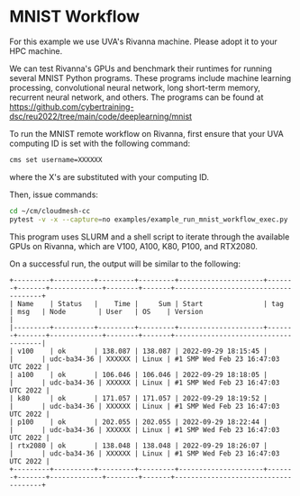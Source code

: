 # MNIST Workflow

For this example we use UVA's Rivanna machine. Please adopt 
it to your HPC machine.

We can test Rivanna's GPUs and benchmark
their runtimes for running several MNIST
Python programs. These programs include
machine learning processing, convolutional
neural network, long short-term memory,
recurrent neural network, and others.
The programs can be found at
<https://github.com/cybertraining-dsc/reu2022/tree/main/code/deeplearning/mnist>

To run the MNIST remote workflow on
Rivanna, first ensure that your UVA computing
ID is set with the following command:

```bash
cms set username=XXXXXX
```
where the X's are substituted with your computing ID.

Then, issue commands:

```bash
cd ~/cm/cloudmesh-cc
pytest -v -x --capture=no examples/example_run_mnist_workflow_exec.py
```

This program uses SLURM and a shell script to
iterate through the available GPUs on Rivanna,
which are V100, A100, K80, P100, and RTX2080.

On a successful run, the output will be similar to
the following:

```
+---------+----------+---------+---------+---------------------+-------+-------+-------------+--------+-------+-------------------------------------+
| Name    | Status   |    Time |     Sum | Start               | tag   | msg   | Node        | User   | OS    | Version                             |
|---------+----------+---------+---------+---------------------+-------+-------+-------------+--------+-------+-------------------------------------|
| v100    | ok       | 138.087 | 138.087 | 2022-09-29 18:15:45 |       |       | udc-ba34-36 | XXXXXX | Linux | #1 SMP Wed Feb 23 16:47:03 UTC 2022 |
| a100    | ok       | 106.046 | 106.046 | 2022-09-29 18:18:05 |       |       | udc-ba34-36 | XXXXXX | Linux | #1 SMP Wed Feb 23 16:47:03 UTC 2022 |
| k80     | ok       | 171.057 | 171.057 | 2022-09-29 18:19:52 |       |       | udc-ba34-36 | XXXXXX | Linux | #1 SMP Wed Feb 23 16:47:03 UTC 2022 |
| p100    | ok       | 202.055 | 202.055 | 2022-09-29 18:22:44 |       |       | udc-ba34-36 | XXXXXX | Linux | #1 SMP Wed Feb 23 16:47:03 UTC 2022 |
| rtx2080 | ok       | 138.048 | 138.048 | 2022-09-29 18:26:07 |       |       | udc-ba34-36 | XXXXXX | Linux | #1 SMP Wed Feb 23 16:47:03 UTC 2022 |
+---------+----------+---------+---------+---------------------+-------+-------+-------------+--------+-------+-------------------------------------+
```
